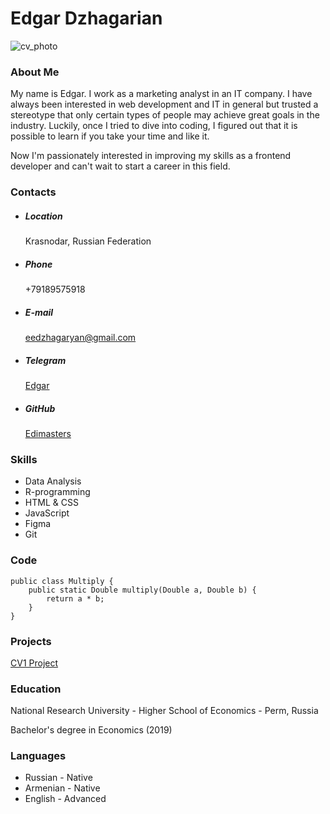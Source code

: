 # Edgar Dzhagarian

![cv_photo](https://avatars.githubusercontent.com/u/33372955?v=4)

### About Me
My name is Edgar. I work as a marketing analyst in an IT company. I have always been interested in web development and IT in general but trusted a stereotype that only certain types of people may achieve great goals in the industry. Luckily, once I tried to dive into coding, I figured out that it is possible to learn if you take your time and like it.  

Now I'm passionately interested in improving my skills as a frontend developer and can't wait to start a career in this field.

### Contacts

+ ##### Location
    Krasnodar, Russian Federation
+ ##### Phone
    +79189575918
+ ##### E-mail
    eedzhagaryan@gmail.com
+ ##### Telegram
    [Edgar](https://t.me/e_d_7)
+ ##### GitHub
    [Edimasters](https://github.com/Edimasters)
    
### Skills
+ Data Analysis
+ R-programming
+ HTML & CSS
+ JavaScript
+ Figma
+ Git

### Code
```
public class Multiply {
    public static Double multiply(Double a, Double b) {
        return a * b;
    }
}
```
### Projects
[CV1 Project](https://github.com/Edimasters/rsschool-cv)

### Education
National Research University - Higher School of Economics - Perm, Russia  

Bachelor's degree in Economics (2019)

### Languages
+ Russian - Native
+ Armenian - Native
+ English - Advanced